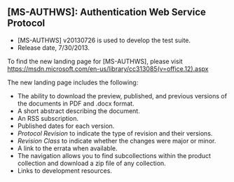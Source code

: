## [MS-AUTHWS]: Authentication Web Service Protocol
- [MS-AUTHWS] v20130726 is used to develop the test suite.
- Release date, 7/30/2013.

To find the new landing page for [MS-AUTHWS], please visit https://msdn.microsoft.com/en-us/library/cc313085(v=office.12).aspx

The new landing page includes the following:
- The ability to download the preview, published, and previous versions of the documents in PDF and .docx format.
- A short abstract describing the document.
- An RSS subscription.
- Published dates for each version.
- *Protocol Revision* to indicate the type of revision and their versions.
- *Revision Class* to indicate whether the changes were major or minor.
- A link to the errata when available.
- The navigation allows you to find subcollections within the product collection and download a zip file of any collection.
- Links to development resources.